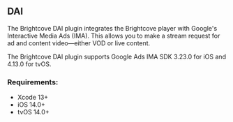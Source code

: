 DAI
--------------

The Brightcove DAI plugin integrates the Brightcove player with Google's Interactive Media Ads (IMA). This allows you to make a stream request for ad and content video—either VOD or live content.

The Brightcove DAI plugin supports Google Ads IMA SDK 3.23.0 for iOS and 4.13.0 for tvOS.

### Requirements:

- Xcode 13+
- iOS 14.0+
- tvOS 14.0+
